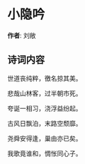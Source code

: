 # 小隐吟

**作者**: 刘敞

## 诗词内容

世道丧纯粹，徼名掠其美。

悲哉山林客，过半朝市死。

夸诞一相习，浇浮益纷起。

古风日飘泊，末路空颓靡。

尧舜安得逢，巢由亦已矣。

我歌竟谁和，惆怅同心子。


